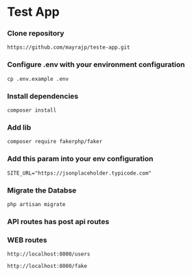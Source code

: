# Test App

### Clone repository

`https://github.com/mayrajp/teste-app.git`

### Configure .env with your environment configuration

`cp .env.example .env`

### Install dependencies

`composer install`

### Add lib

`composer require fakerphp/faker`

### Add this param into your env configuration

`SITE_URL="https://jsonplaceholder.typicode.com"`

### Migrate the Databse

`php artisan migrate`

### API routes has post api routes

### WEB routes

`http://localhost:8000/users`

`http://localhost:8000/fake`






